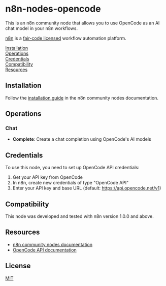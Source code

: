 # n8n-nodes-opencode

This is an n8n community node that allows you to use OpenCode as an AI chat model in your n8n workflows.

[n8n](https://n8n.io/) is a [fair-code licensed](https://docs.n8n.io/reference/license/) workflow automation platform.

[Installation](#installation)  
[Operations](#operations)  
[Credentials](#credentials)  
[Compatibility](#compatibility)  
[Resources](#resources)  

## Installation

Follow the [installation guide](https://docs.n8n.io/integrations/community-nodes/installation/) in the n8n community nodes documentation.

## Operations

### Chat
- **Complete**: Create a chat completion using OpenCode's AI models

## Credentials

To use this node, you need to set up OpenCode API credentials:

1. Get your API key from OpenCode
2. In n8n, create new credentials of type "OpenCode API"
3. Enter your API key and base URL (default: https://api.opencode.net/v1)

## Compatibility

This node was developed and tested with n8n version 1.0.0 and above.

## Resources

* [n8n community nodes documentation](https://docs.n8n.io/integrations/community-nodes/)
* [OpenCode API documentation](https://docs.opencode.net/)

## License

[MIT](LICENSE.md)